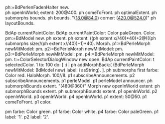 ph:=BdPerlenFadenHalter new.  
ph openInWorld; extent: 200@400.
ph comeToFront.
ph optimalExtent.
ph submorphs bounds.
ph bounds.
 "(18.0@84.0) corner: (420.0@524.0)"
ph layoutBounds.

BdAp currentPaintColor.
BdAp currentPaintColor: Color paleGreen.
Color.
pm:=BdModel new.
ph extent.
ph extent: ((ph extent x//40)*40)+2@(((ph submorphs size//(ph extent x//40))+1)*40).
Morph.
p1:=BdPerleMorph newMitModel: pm.
p2:=BdPerleMorph newMitModel: pm.
p3:=BdPerleMorph newMitModel: pm.
p4:=BdPerleMorph newMitModel: pm.
t:=ColorSelectorDialogWindow new open.
BdAp currentPaintColor: t selectedColor.
1 to: 100 do: [ :i | ph addMorphBack:( (BdPerleMorph newMitModel: BdModel new) label: i asString). ].
ph submorphs first farbe: Color red.
HaloMorph.
100//8.
p1 subscribeAnnouncements.
p2 subscribeAnnouncements.
p1 perleModel.
p1 perleModel announcer.
ph submorphBounds extent.
 "(480@360)"
Morph new openInWorld extent: ph submorphBounds extent.
ph submorphBounds extent. 
p1 openInWorld.
p2 openInWorld.
p3 openInWorld.
p4 openInWorld.
p1 extent: 50@50.
p1 comeToFront.
p1 color.

pm farbe: Color green.
p1 farbe: Color white.
p4 farbe: Color paleGreen.
p1 label: '1'.
p2 label: '2'.